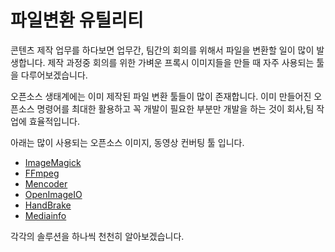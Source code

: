 # 파일변환 유틸리티

콘텐츠 제작 업무를 하다보면 업무간, 팀간의 회의를 위해서 파일을 변환할 일이 많이 발생합니다.
제작 과정중 회의를 위한 가벼운 프록시 이미지들을 만들 때 자주 사용되는 툴을 다루어보겠습니다.

오픈소스 생태계에는 이미 제작된 파일 변환 툴들이 많이 존재합니다.
이미 만들어진 오픈소스 명령어를 최대한 활용하고 꼭 개발이 필요한 부분만
개발을 하는 것이 회사,팀 작업에 효율적입니다.

아래는 많이 사용되는 오픈소스 이미지, 동영상 컨버팅 툴 입니다.

- [ImageMagick](imagemagick.md)
- [FFmpeg](ffmpeg.md)
- [Mencoder](mencoder.md)
- [OpenImageIO](openimageio.md)
- [HandBrake](handbrake.md)
- [Mediainfo](mediainfo.md)

각각의 솔루션을 하나씩 천천히 알아보겠습니다.